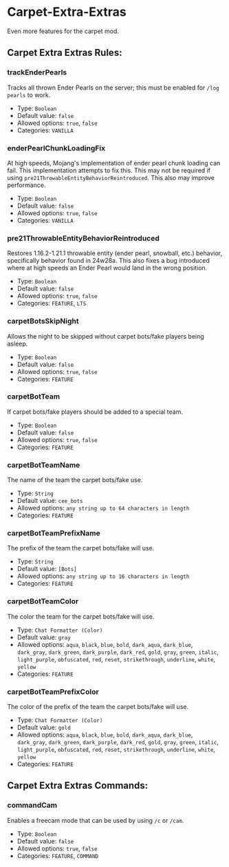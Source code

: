# Carpet-Extra-Extras
Even more features for the carpet mod.

## Carpet Extra Extras Rules:
### trackEnderPearls
Tracks all thrown Ender Pearls on the server; this must be enabled for `/log pearls` to work.
* Type: `Boolean`
* Default value: `false`
* Allowed options: `true`, `false`
* Categories: `VANILLA`

### enderPearlChunkLoadingFix
At high speeds, Mojang's implementation of ender pearl chunk loading can fail. This implementation attempts to fix this. This may not be required if using `pre21ThrowableEntityBehaviorReintroduced`. This also may improve performance.
* Type: `Boolean`
* Default value: `false`
* Allowed options: `true`, `false`
* Categories: `VANILLA`

### pre21ThrowableEntityBehaviorReintroduced
Restores 1.16.2-1.21.1 throwable entity (ender pearl, snowball, etc.) behavior, specifically behavior found in 24w28a. This also fixes a bug introduced where at high speeds an Ender Pearl would land in the wrong position.
* Type: `Boolean`
* Default value: `false`
* Allowed options: `true`, `false`
* Categories: `FEATURE`, `LTS`

### carpetBotsSkipNight
Allows the night to be skipped without carpet bots/fake players being asleep.
* Type: `Boolean`
* Default value: `false`
* Allowed options: `true`, `false`
* Categories: `FEATURE`

### carpetBotTeam
If carpet bots/fake players should be added to a special team.
* Type: `Boolean`
* Default value: `false`
* Allowed options: `true`, `false`
* Categories: `FEATURE`

### carpetBotTeamName
The name of the team the carpet bots/fake use.
* Type: `String`
* Default value: `cee_bots`
* Allowed options: `any string up to 64 characters in length`
* Categories: `FEATURE`

### carpetBotTeamPrefixName
The prefix of the team the carpet bots/fake will use.
* Type: `String`
* Default value: `[Bots]`
* Allowed options: `any string up to 16 characters in length`
* Categories: `FEATURE`

### carpetBotTeamColor
The color the team for the carpet bots/fake will use.
* Type: `Chat Formatter (Color)`
* Default value: `gray`
* Allowed options: `aqua`, `black`, `blue`, `bold`, `dark_aqua`, `dark_blue`, `dark_gray`, `dark_green`, `dark_purple`, `dark_red`, `gold`, `gray`, `green`, `italic`, `light_purple`, `obfuscated`, `red`, `reset`, `strikethrough`, `underline`, `white`, `yellow`
* Categories: `FEATURE`

### carpetBotTeamPrefixColor
The color of the prefix of the team the carpet bots/fake will use.
* Type: `Chat Formatter (Color)`
* Default value: `gold`
* Allowed options: `aqua`, `black`, `blue`, `bold`, `dark_aqua`, `dark_blue`, `dark_gray`, `dark_green`, `dark_purple`, `dark_red`, `gold`, `gray`, `green`, `italic`, `light_purple`, `obfuscated`, `red`, `reset`, `strikethrough`, `underline`, `white`, `yellow`
* Categories: `FEATURE`

## Carpet Extra Extras Commands:
### commandCam
Enables a freecam mode that can be used by using `/c` or `/cam`.
* Type: `Boolean`
* Default value: `false`
* Allowed options: `true`, `false`
* Categories: `FEATURE`, `COMMAND`
